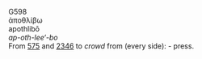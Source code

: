 <body>
  <p>G598<br>  ἀποθλίβω  <br> apothlibō  <br><i>ap-oth-lee‘-bo </i><br>From <a href="g0575.htm">575</a> and <a href="g2346.htm">2346</a>  to <i>crowd</i> from (every side): - press.<br></p>
 </body>